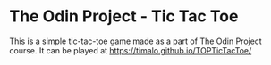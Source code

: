 # The Odin Project - Tic Tac Toe

This is a simple tic-tac-toe game made as a part of The Odin Project course.
It can be played at https://timalo.github.io/TOPTicTacToe/
